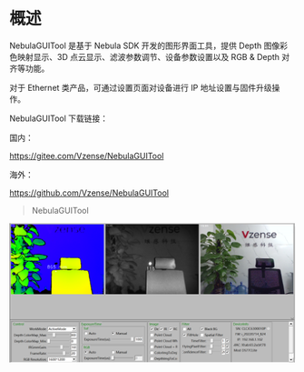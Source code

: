 # 概述

NebulaGUITool 是基于 Nebula SDK 开发的图形界面工具，提供 Depth 图像彩色映射显示、3D 点云显示、滤波参数调节、设备参数设置以及 RGB & Depth 对齐等功能。

对于 Ethernet 类产品，可通过设置页面对设备进行 IP 地址设置与固件升级操作。

NebulaGUITool 下载链接：

国内：

<https://gitee.com/Vzense/NebulaGUITool>

海外：

<https://github.com/Vzense/NebulaGUITool>

> NebulaGUITool

![NebulaGUITool](pic/NebulaGUITool.png)
